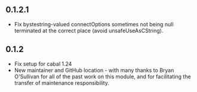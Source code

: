 ## 0.1.2.1

* Fix bystestring-valued connectOptions sometimes not being null terminated at the correct place (avoid unsafeUseAsCString).

## 0.1.2

* Fix setup for cabal 1.24
* New maintainer and GitHub location - with many thanks to Bryan O'Sullivan for all of the past work on this module, and for facilitating the transfer of maintenance responsibility.
